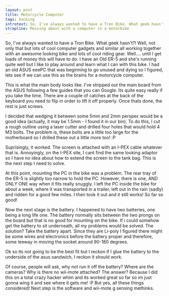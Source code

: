 ```yaml
--- 
layout: post
title: Motorcycle Computer
tags: hacking
introtext: So, I've always wanted to have a Tron Bike. What geek hasn't?! Well, not only that but lots of cool computer gadgets and similar all working together with an awesome looking bike and lots of cool riding gear. Well.... until I get loads of money this will have to do. I have an Old ER-5 and she's running quite well but I like to play around and learn what I can with this bike. I had an old ASUS eeePC that was beginning to go unused and dying so I figured, lets see if we can use this as the brains for a motorcycle computer.
strapline: Messing about with a computer in a motorbike
---
```


So, I've always wanted to have a Tron Bike. What geek hasn't?! Well, not only that but lots of cool computer gadgets and similar all working together with an awesome looking bike and lots of cool riding gear. Well.... until I get loads of money this will have to do. I have an Old ER-5 and she's running quite well but I like to play around and learn what I can with this bike. I had an old ASUS eeePC that was beginning to go unused and dying so I figured, lets see if we can use this as the brains for a motorcycle computer.

This is what the main body looks like. I've stripped out the main board from the ASUS following a few guides that you can Google. Its quite easy really if you take the time. There are a couple of catches at the back of the keyboard you need to flip in order to lift it off properly. Once thats done, the rest is just screws.

I decided that wedging it between some 5mm and 2mm perspex would be a good idea (actually, it may be 1.5mm - I found it in our bin). To do this, I cut a rough outline using a laser cutter and drilled four holes that would hold 4 M3 bolts. The problem is, these bolts are a little too large for the motherboard so I drilled these out a little more too! :P

Suprisingly, it worked. The screen is attached with an I-PEX cable whatever that is. Annoyingly, on the I-PEX site, I cant find the same looking adaptor so I have no idea about how to extend the screen to the tank bag. This is the next step I need to solve.

At this point, mounting the PC in the bike was a problem. The rear tray of the ER-5 is slightly too narrow to hold the PC. However, there is one, AND ONLY ONE way when it fits really snuggly. I left the PC inside the bike for about a week, where it was transported in a trailer, left out in the rain (sadly) and ridden for a good few miles. I then took it out and it still works! So far so good!


Now the next stage is the battery. I happened to have two batteries, one being a long life one. The battery normally sits between the two prongs on the board but that is no good for mounting on the bike. If i could somehow get the battery to sit underneath, all my problems would be solved. The solution? Take the battery apart. Since they are Li-poly I figured there might be some wires and electronics before the battery proper and therefore, some leeway in moving the socket around 90-180 degrees.


Ok so its not going to be the best fit but I reckon if I glue the battery to the underside of the asus sandwich, I reckon it should work.

Of course, people will ask, why not run it off the battery? Where are the cameras? Why is there no wii-mote attached? The answer? Because I did this on a total crazy hacker whim and its worked great so far so im just gonna wing it and see where it gets me! :P But yes, all these things considered! Next step is the software and wii-mote g sensing methinks.
